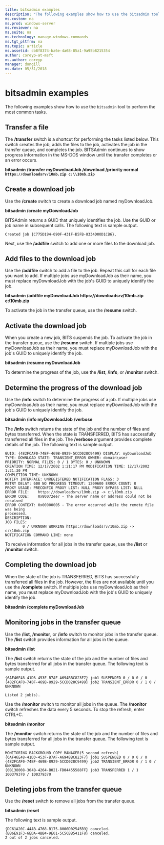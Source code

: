 ```yaml
---
title: bitsadmin examples
description: "The following examples show how to use the bitsadmin tool to perform the most common tasks."
ms.custom: na
ms.prod: windows-server
ms.reviewer: na
ms.suite: na
ms.technology: manage-windows-commands
ms.tgt_pltfrm: na
ms.topic: article
ms.assetid: cb8f8374-ba6e-4a68-85a1-9a95b8215354
author: coreyp-at-msft
ms.author: coreyp
manager: dongill
ms.date: 05/31/2018
---
```


# bitsadmin examples

The following examples show how to use the `bitsadmin` tool to perform the most common tasks.

## Transfer a file

The **/transfer** switch is a shortcut for performing the tasks listed below. This switch creates the job, adds the files to the job, activates the job in the transfer queue, and completes the job. BITSAdmin continues to show progress information in the MS-DOS window until the transfer completes or an error occurs.

**bitsadmin /transfer myDownloadJob /download /priority normal `https://downloadsrv/10mb.zip c:\\10mb.zip`**

## Create a download job

Use the **/create** switch to create a download job named myDownloadJob.

**bitsadmin /create myDownloadJob**

BITSAdmin returns a GUID that uniquely identifies the job. Use the GUID or job name in subsequent calls. The following text is sample output.

``` syntax
Created job {C775D194-090F-431F-B5FB-8334D00D1CB6}.
```

Next, use the **/addfile** switch to add one or more files to the download job.

## Add files to the download job

Use the **/addfile** switch to add a file to the job. Repeat this call for each file you want to add. If multiple jobs use myDownloadJob as their name, you must replace myDownloadJob with the job's GUID to uniquely identify the job.

**bitsadmin /addfile myDownloadJob https://downloadsrv/10mb.zip c:\\10mb.zip**

To activate the job in the transfer queue, use the **/resume** switch.

## Activate the download job

When you create a new job, BITS suspends the job. To activate the job in the transfer queue, use the **/resume** switch. If multiple jobs use myDownloadJob as their name, you must replace myDownloadJob with the job's GUID to uniquely identify the job.

**bitsadmin /resume myDownloadJob**

To determine the progress of the job, use the **/list**, **/info**, or **/monitor** switch.

## Determine the progress of the download job

Use the **/info** switch to determine the progress of a job. If multiple jobs use myDownloadJob as their name, you must replace myDownloadJob with the job's GUID to uniquely identify the job.

**bitsadmin /info myDownloadJob /verbose**

The **/info** switch returns the state of the job and the number of files and bytes transferred. When the state is TRANSFERRED, BITS has successfully transferred all files in the job. The **/verbose** argument provides complete details of the job. The following text is sample output.

``` syntax
GUID: {482FCAF0-74BF-469B-8929-5CCD028C9499} DISPLAY: myDownloadJob
TYPE: DOWNLOAD STATE: TRANSIENT_ERROR OWNER: domain\user
PRIORITY: NORMAL FILES: 0 / 1 BYTES: 0 / UNKNOWN
CREATION TIME: 12/17/2002 1:21:17 PM MODIFICATION TIME: 12/17/2002 1:21:30 PM
COMPLETION TIME: UNKNOWN
NOTIFY INTERFACE: UNREGISTERED NOTIFICATION FLAGS: 3
RETRY DELAY: 600 NO PROGRESS TIMEOUT: 1209600 ERROR COUNT: 0
PROXY USAGE: PRECONFIG PROXY LIST: NULL PROXY BYPASS LIST: NULL
ERROR FILE:    https://downloadsrv/10mb.zip -> c:\10mb.zip
ERROR CODE:    0x80072ee7 - The server name or address could not be resolved
ERROR CONTEXT: 0x00000005 - The error occurred while the remote file was being 
processed.
DESCRIPTION:
JOB FILES:
        0 / UNKNOWN WORKING https://downloadsrv/10mb.zip -> c:\10mb.zip
NOTIFICATION COMMAND LINE: none
```

To receive information for all jobs in the transfer queue, use the **/list** or **/monitor** switch.

## Completing the download job

When the state of the job is TRANSFERRED, BITS has successfully transferred all files in the job. However, the files are not available until you use the **/complete** switch. If multiple jobs use myDownloadJob as their name, you must replace myDownloadJob with the job's GUID to uniquely identify the job.

**bitsadmin /complete myDownloadJob**

## Monitoring jobs in the transfer queue

Use the **/list**, **/monitor**, or **/info** switch to monitor jobs in the transfer queue. The **/list** switch provides information for all jobs in the queue.

**bitsadmin /list**

The **/list** switch returns the state of the job and the number of files and bytes transferred for all jobs in the transfer queue. The following text is sample output.

``` syntax
{6AF46E48-41D3-453F-B7AF-A694BBC823F7} job1 SUSPENDED 0 / 0 0 / 0
{482FCAF0-74BF-469B-8929-5CCD028C9499} job2 TRANSIENT_ERROR 0 / 1 0 / UNKNOWN

Listed 2 job(s).
```

Use the **/monitor** switch to monitor all jobs in the queue. The **/monitor** switch refreshes the data every 5 seconds. To stop the refresh, enter CTRL+C.

**bitsadmin /monitor**

The **/monitor** switch returns the state of the job and the number of files and bytes transferred for all jobs in the transfer queue. The following text is sample output.

``` syntax
MONITORING BACKGROUND COPY MANAGER(5 second refresh)
{6AF46E48-41D3-453F-B7AF-A694BBC823F7} job1 SUSPENDED 0 / 0 0 / 0
{482FCAF0-74BF-469B-8929-5CCD028C9499} job2 TRANSIENT_ERROR 0 / 1 0 / UNKNOWN
{0B138008-304B-4264-B021-FD04455588FF} job3 TRANSFERRED 1 / 1 100379370 / 100379370
```

## Deleting jobs from the transfer queue

Use the **/reset** switch to remove all jobs from the transfer queue.

**bitsadmin /reset**

The following text is sample output.

``` syntax
{DC61A20C-44AB-4768-B175-8000D02545B9} canceled.
{BB6E91F3-6EDA-4BB4-9E01-5C5CBB5411F8} canceled.
2 out of 2 jobs canceled.
```
